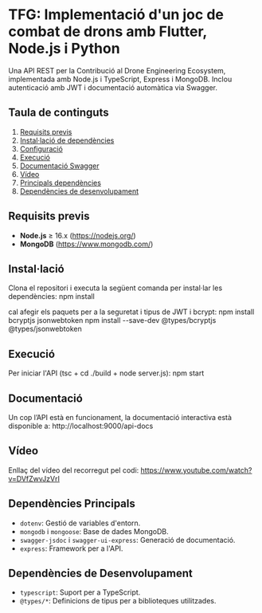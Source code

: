 # TFG: Implementació d'un joc de combat de drons amb Flutter, Node.js i Python

Una API REST per la Contribució al Drone Engineering Ecosystem, implementada amb Node.js i TypeScript, Express i MongoDB. Inclou autenticació amb JWT i documentació automàtica via Swagger.


## Taula de continguts

1. [Requisits previs](#requisits-previs)  
2. [Instal·lació de dependències](#instal·lacio-de-dependencies)  
3. [Configuració](#configuracio)  
4. [Execució](#execucio)  
5. [Documentació Swagger](#documentacio-swagger)  
6. [Vídeo](#vídeo)  
7. [Principals dependències](#principals-dependencies)  
8. [Dependències de desenvolupament](#dependencies-de-desenvolupament)  


## Requisits previs

- **Node.js** ≥ 16.x (https://nodejs.org/)
- **MongoDB** (https://www.mongodb.com/)


## Instal·lació

Clona el repositori i executa la següent comanda per instal·lar les dependències: 
npm install

cal afegir els paquets per a la seguretat i tipus de JWT i bcrypt:
npm install bcryptjs jsonwebtoken
npm install --save-dev @types/bcryptjs @types/jsonwebtoken


## Execució

Per iniciar l'API (tsc + cd ./build + node server.js): 
npm start


## Documentació
Un cop l’API està en funcionament, la documentació interactiva està disponible a:
http://localhost:9000/api-docs


## Vídeo
Enllaç del vídeo del recorregut pel codi: https://www.youtube.com/watch?v=DVfZwvJzVrI


## Dependències Principals
- `dotenv`: Gestió de variables d'entorn.
- `mongodb` i `mongoose`: Base de dades MongoDB.
- `swagger-jsdoc` i `swagger-ui-express`: Generació de documentació.
- `express`: Framework per a l'API.


## Dependències de Desenvolupament
- `typescript`: Suport per a TypeScript.
- `@types/*`: Definicions de tipus per a biblioteques utilitzades.